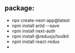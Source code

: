 ## package:

- npx create-next-app@latest
- npm install antd --save
- npm install next-auth
- npm install @reduxjs/toolkit
- npm install react-redux
-
